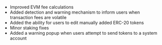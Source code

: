 - Improved EVM fee calculations
- Added detection and warning mechanism to inform users when transaction fees are volatile
- Added the ability for users to edit manually added ERC-20 tokens
- Minor staking fixes
- Added a warning popup when users attempt to send tokens to a system account
